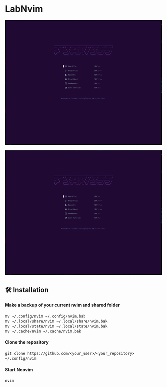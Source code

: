 # LabNvim

![labnvim start](https://github.com/fearless-spider/LabNvim/blob/master/labnvim_start.png?raw=true)

![labnvim start](https://github.com/fearless-spider/LabNvim/blob/master/labnvim_start.png?raw=true)

## 🛠️ Installation

#### Make a backup of your current nvim and shared folder

```shell
mv ~/.config/nvim ~/.config/nvim.bak
mv ~/.local/share/nvim ~/.local/share/nvim.bak
mv ~/.local/state/nvim ~/.local/state/nvim.bak
mv ~/.cache/nvim ~/.cache/nvim.bak
```

#### Clone the repository

```shell
git clone https://github.com/<your_user>/<your_repository> ~/.config/nvim
```

#### Start Neovim

```shell
nvim
```
